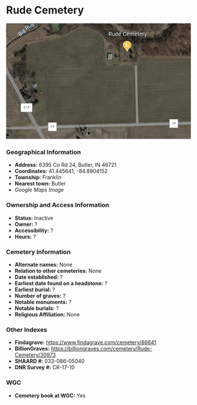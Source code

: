 # Rude Cemetery
![Rude Cemetery on Google Earth](https://github.com/FyoAtEPL/DeKalbCemeteries/blob/main/images/mapImages/RudeEarth.png "Rude Cemetery on Google Earth")

### Geographical Information
- **Address:** 6395 Co Rd 24, Butler, IN 46721
- **Coordinates:** 41.445641, -84.8904152
- **Township:** Franklin
- **Nearest town:** Butler
- *Google Maps Image*

### Ownership and Access Information
- **Status:** Inactive
- **Owner:** ?
- **Accessibility:** ?
- **Hours:** ?

### Cemetery Information
- **Alternate names:** None
- **Relation to other cemeteries:** None
- **Date established:** ?
- **Earliest date found on a headstone:** ?
- **Earliest burial:** ?
- **Number of graves:** ?
- **Notable monuments:** ?
- **Notable burials:** ?
- **Religious Affiliation:** None

### Other Indexes
- **Findagrave:** https://www.findagrave.com/cemetery/86641
- **BillionGraves:** https://billiongraves.com/cemetery/Rude-Cemetery/30973
- **SHAARD #:** 033-086-05040
- **DNR Survey #:** CR-17-10


### WGC
- **Cemetery book at WGC:** Yes
